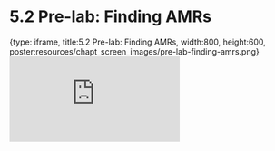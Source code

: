 # 5.2 Pre-lab: Finding AMRs
 
{type: iframe, title:5.2 Pre-lab: Finding AMRs, width:800, height:600, poster:resources/chapt_screen_images/pre-lab-finding-amrs.png}
![](https://vgaysin1.github.io/CURE-MicrobialMysteries-test/pre-lab-finding-amrs.html)
 

 
